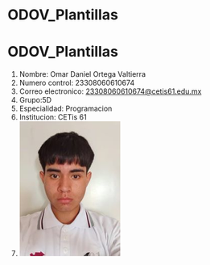 # ODOV_Plantillas
# ODOV_Plantillas
1. Nombre: Omar Daniel Ortega Valtierra
2. Numero control: 23308060610674
3. Correo electronico: 23308060610674@cetis61.edu.mx
4. Grupo:5D
5. Especialidad: Programacion
6. Institucion: CETis 61
7. ![FotoOmar](Imagen_OmarOrtega.jpg)
